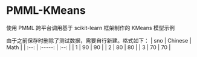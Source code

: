 # PMML-KMeans
使用 PMML 跨平台调用基于 scikit-learn 框架制作的 KMeans 模型示例

由于之前保存时删除了测试数据，需要自行新建。格式如下：
| sno  | Chinese | Math |
| :--: | :-----: | :--: |
|  1   |   90    |  90  |
|  2   |   80    |  80  |
|  3   |   70    |  70  |
